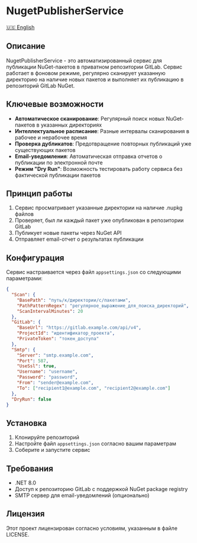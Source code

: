 ﻿# NugetPublisherService

[🇺🇸 English](README.md)

## Описание

NugetPublisherService - это автоматизированный сервис для публикации NuGet-пакетов в приватном репозитории GitLab. Сервис работает в фоновом режиме, регулярно сканирует указанную директорию на наличие новых пакетов и выполняет их публикацию в репозиторий GitLab NuGet.

## Ключевые возможности

- **Автоматическое сканирование**: Регулярный поиск новых NuGet-пакетов в указанных директориях
- **Интеллектуальное расписание**: Разные интервалы сканирования в рабочее и нерабочее время
- **Проверка дубликатов**: Предотвращение повторных публикаций уже существующих пакетов
- **Email-уведомления**: Автоматическая отправка отчетов о публикации по электронной почте
- **Режим "Dry Run"**: Возможность тестировать работу сервиса без фактической публикации пакетов

## Принцип работы

1. Сервис просматривает указанные директории на наличие .nupkg файлов
2. Проверяет, был ли каждый пакет уже опубликован в репозитории GitLab
3. Публикует новые пакеты через NuGet API
4. Отправляет email-отчет о результатах публикации

## Конфигурация

Сервис настраивается через файл `appsettings.json` со следующими параметрами:

```json
{
  "Scan": {
    "BasePath": "путь/к/директории/с/пакетами",
    "PathPatternRegex": "регулярное_выражение_для_поиска_директорий",
    "ScanIntervalMinutes": 20
  },
  "GitLab": {
    "BaseUrl": "https://gitlab.example.com/api/v4",
    "ProjectId": "идентификатор_проекта",
    "PrivateToken": "токен_доступа"
  },
  "Smtp": {
    "Server": "smtp.example.com",
    "Port": 587,
    "UseSsl": true,
    "Username": "username",
    "Password": "password",
    "From": "sender@example.com",
    "To": ["recipient1@example.com", "recipient2@example.com"]
  },
  "DryRun": false
}
```

## Установка

1. Клонируйте репозиторий
2. Настройте файл `appsettings.json` согласно вашим параметрам
3. Соберите и запустите сервис

## Требования

- .NET 8.0
- Доступ к репозиторию GitLab с поддержкой NuGet package registry
- SMTP сервер для email-уведомлений (опционально)

## Лицензия

Этот проект лицензирован согласно условиям, указанным в файле LICENSE.